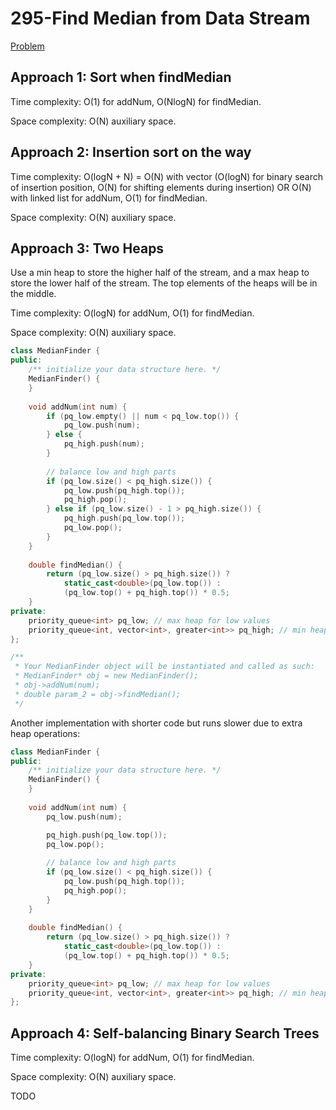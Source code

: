 # 295-Find Median from Data Stream

[Problem](https://leetcode.com/problems/find-median-from-data-stream/)

## Approach 1: Sort when findMedian

Time complexity: O(1) for addNum, O(NlogN) for findMedian.

Space complexity: O(N) auxiliary space.

## Approach 2: Insertion sort on the way

Time complexity: O(logN + N) = O(N) with vector (O(logN) for binary search of insertion position, O(N) for shifting elements during insertion) OR O(N) with linked list for addNum, O(1) for findMedian.

Space complexity: O(N) auxiliary space.

## Approach 3: Two Heaps

Use a min heap to store the higher half of the stream, and a max heap to store the lower half of the stream. The top elements of the heaps will be in the middle.

Time complexity: O(logN) for addNum, O(1) for findMedian.

Space complexity: O(N) auxiliary space.

```c++
class MedianFinder {
public:
    /** initialize your data structure here. */
    MedianFinder() {
    }
    
    void addNum(int num) {
        if (pq_low.empty() || num < pq_low.top()) {
            pq_low.push(num);
        } else {
            pq_high.push(num);
        }
        
        // balance low and high parts
        if (pq_low.size() < pq_high.size()) {
            pq_low.push(pq_high.top());
            pq_high.pop();
        } else if (pq_low.size() - 1 > pq_high.size()) {
            pq_high.push(pq_low.top());
            pq_low.pop();
        }
    }
    
    double findMedian() {
        return (pq_low.size() > pq_high.size()) ?
            static_cast<double>(pq_low.top()) :
            (pq_low.top() + pq_high.top()) * 0.5;
    }
private:
    priority_queue<int> pq_low; // max heap for low values
    priority_queue<int, vector<int>, greater<int>> pq_high; // min heap for high values
};

/**
 * Your MedianFinder object will be instantiated and called as such:
 * MedianFinder* obj = new MedianFinder();
 * obj->addNum(num);
 * double param_2 = obj->findMedian();
 */
```

Another implementation with shorter code but runs slower due to extra heap operations:

```c++
class MedianFinder {
public:
    /** initialize your data structure here. */
    MedianFinder() {
    }
    
    void addNum(int num) {
        pq_low.push(num);

        pq_high.push(pq_low.top());
        pq_low.pop();
        
        // balance low and high parts
        if (pq_low.size() < pq_high.size()) {
            pq_low.push(pq_high.top());
            pq_high.pop();
        }
    }
    
    double findMedian() {
        return (pq_low.size() > pq_high.size()) ?
            static_cast<double>(pq_low.top()) :
            (pq_low.top() + pq_high.top()) * 0.5;
    }
private:
    priority_queue<int> pq_low; // max heap for low values
    priority_queue<int, vector<int>, greater<int>> pq_high; // min heap for high values
};
```

## Approach 4: Self-balancing Binary Search Trees

Time complexity: O(logN) for addNum, O(1) for findMedian.

Space complexity: O(N) auxiliary space.

TODO
